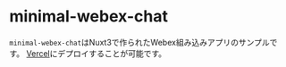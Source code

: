 # minimal-webex-chat

`minimal-webex-chat`はNuxt3で作られたWebex組み込みアプリのサンプルです。
[Vercel](https://vercel.com/)にデプロイすることが可能です。